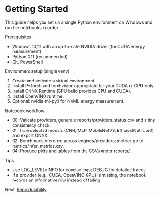 # Getting Started

This guide helps you set up a single Python environment on Windows and run the notebooks in order.

Prerequisites
- Windows 10/11 with an up-to-date NVIDIA driver (for CUDA energy measurement)
- Python 3.11 (recommended)
- Git, PowerShell

Environment setup (single venv)
1) Create and activate a virtual environment.
2) Install PyTorch and torchvision appropriate for your CUDA or CPU-only.
3) Install ONNX Runtime (GPU build provides CPU and CUDA).
4) Install OpenVINO runtime.
5) Optional: nvidia-ml-py3 for NVML energy measurement.

Notebook workflow
- 00: Validate providers, generate reports/providers_status.csv and a tiny consistency check.
- 01: Train selected models (CNN, MLP, MobileNetV3, EfficientNet-Lite0) and export ONNX.
- 02: Benchmark inference across engines/providers; metrics go to metrics/infer_metrics.csv.
- 04: Produce plots and tables from the CSVs under reports/.

Tips
- Use LOG_LEVEL=INFO for concise logs; DEBUG for detailed traces.
- If a provider (e.g., CUDA, OpenVINO GPU) is missing, the notebook records an informative row instead of failing.

Next: [Reproducibility](./reproducibility.md)
